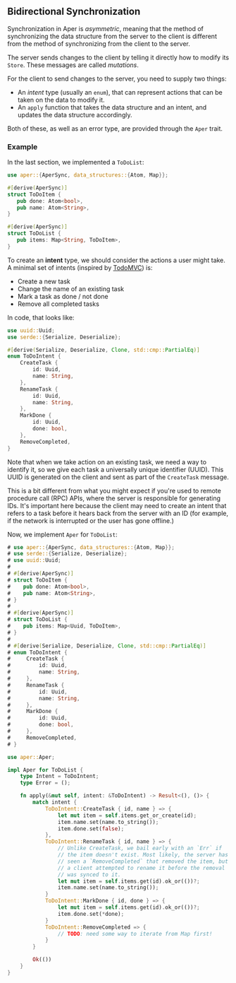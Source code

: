 ## Bidirectional Synchronization

Synchronization in Aper is *asymmetric*, meaning that the method of synchronizing
the data structure from the server to the client is different from the method of
synchronizing from the client to the server.

The server sends changes to the client by telling it directly how to modify its
`Store`. These messages are called *mutations*.

For the client to send changes to the server, you need to supply two things:

- An *intent* type (usually an `enum`), that can represent actions that can be taken
on the data to modify it.
- An `apply` function that takes the data structure and an intent, and updates the
data structure accordingly.

Both of these, as well as an error type, are provided through the `Aper` trait.

### Example

In the last section, we implemented a `ToDoList`:

```rust
use aper::{AperSync, data_structures::{Atom, Map}};

#[derive(AperSync)]
struct ToDoItem {
   pub done: Atom<bool>,
   pub name: Atom<String>,
}

#[derive(AperSync)]
struct ToDoList {
   pub items: Map<String, ToDoItem>,
}
```

To create an **intent** type, we should consider the actions a user might take. A minimal set of intents (inspired by [TodoMVC](https://todomvc.com/)) is:

- Create a new task
- Change the name of an existing task
- Mark a task as done / not done
- Remove all completed tasks

In code, that looks like:

```rust
use uuid::Uuid;
use serde::{Serialize, Deserialize};

#[derive(Serialize, Deserialize, Clone, std::cmp::PartialEq)]
enum ToDoIntent {
    CreateTask {
        id: Uuid,
        name: String,
    },
    RenameTask {
        id: Uuid,
        name: String,
    },
    MarkDone {
        id: Uuid,
        done: bool,
    },
    RemoveCompleted,
}
```

Note that when we take action on an existing task, we need a way to identify it,
so we give each task a universally unique identifier (UUID). This UUID is generated
on the client and sent as part of the `CreateTask` message.

This is a bit different from what you might expect if you're used to remote procedure
call (RPC) APIs, where the server is responsible for generating IDs. It's important
here because the client may need to create an intent that refers to a task before it
hears back from the server with an ID (for example, if the network is interrupted
or the user has gone offline.)

Now, we implement `Aper` for `ToDoList`:

```rust
# use aper::{AperSync, data_structures::{Atom, Map}};
# use serde::{Serialize, Deserialize};
# use uuid::Uuid;
# 
# #[derive(AperSync)]
# struct ToDoItem {
#    pub done: Atom<bool>,
#    pub name: Atom<String>,
# }
# 
# #[derive(AperSync)]
# struct ToDoList {
#    pub items: Map<Uuid, ToDoItem>,
# }
# 
# #[derive(Serialize, Deserialize, Clone, std::cmp::PartialEq)]
# enum ToDoIntent {
#     CreateTask {
#         id: Uuid,
#         name: String,
#     },
#     RenameTask {
#         id: Uuid,
#         name: String,
#     },
#     MarkDone {
#         id: Uuid,
#         done: bool,
#     },
#     RemoveCompleted,
# }

use aper::Aper;

impl Aper for ToDoList {
    type Intent = ToDoIntent;
    type Error = ();

    fn apply(&mut self, intent: &ToDoIntent) -> Result<(), ()> {
        match intent {
            ToDoIntent::CreateTask { id, name } => {
                let mut item = self.items.get_or_create(id);
                item.name.set(name.to_string());
                item.done.set(false);
            },
            ToDoIntent::RenameTask { id, name } => {
                // Unlike CreateTask, we bail early with an `Err` if
                // the item doesn't exist. Most likely, the server has
                // seen a `RemoveCompleted` that removed the item, but
                // a client attempted to rename it before the removal
                // was synced to it.
                let mut item = self.items.get(id).ok_or(())?;
                item.name.set(name.to_string());
            }
            ToDoIntent::MarkDone { id, done } => {
                let mut item = self.items.get(id).ok_or(())?;
                item.done.set(*done);
            }
            ToDoIntent::RemoveCompleted => {
                // TODO: need some way to iterate from Map first!
            }
        }

        Ok(())
    }
}
```
